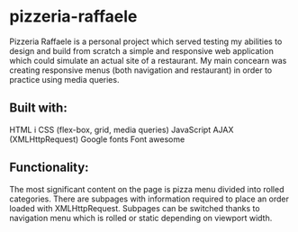 # pizzeria-raffaele

Pizzeria Raffaele is a personal project which served testing my abilities to design and build from scratch a simple and responsive web application which could simulate an actual site of a restaurant. My main concearn was creating responsive menus (both navigation and restaurant) in order to practice using media queries.

## Built with:
HTML i CSS (flex-box, grid, media queries)
JavaScript
AJAX (XMLHttpRequest)
Google fonts
Font awesome

## Functionality:
The most significant content on the page is pizza menu divided into rolled categories. There are subpages with information required to place an order loaded with XMLHttpRequest. Subpages can be switched thanks to navigation menu which is rolled or static depending on viewport width.
